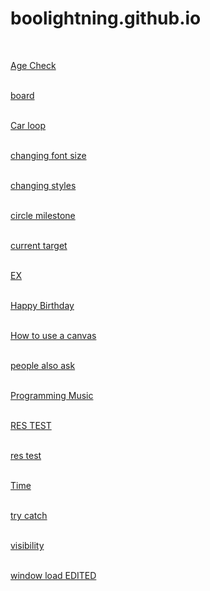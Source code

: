 # boolightning.github.io
<head>
  <meta name="google-site-verification" content="xygiFVg2oQ1T0wp3dWQoaZ-4o251jOmzBgFYzUEFAxQ"/>
</head>
<body>
<main>

<br>

<a href="https://www.khanacademy.org/computer-programming/age-check-version-24/6160950342238208" target="_blank">Age Check</a> <br> <br>

<a href= "https://boolightning.github.io/JavaScript/board.html" target="_blank">board</a> <br> <br>

<a href= "https://boolightning.github.io/JavaScript/loop.html" target="_blank">Car loop</a> <br> <br>

<a href= "https://boolightning.github.io/JavaScript/changing-font-size.html" target="_blank">changing font size</a> <br> <br>

<a href= "https://boolightning.github.io/JavaScript/changing-styles.html" target="_blank">changing styles</a> <br> <br>

<a href= "https://boolightning.github.io/JavaScript/circlemilestone.html" target="_blank">circle milestone</a> <br> <br>

<a href= "https://boolightning.github.io/JavaScript/currenttarget.html" target="_blank">current target</a> <br> <br>
  
<a href= "https://boolightning.github.io/JavaScript/EX.html" target="_blank">EX</a> <br> <br>
  
<a href= "https://boolightning.github.io/JavaScript/HappyBirthday.html" target="_blank">Happy Birthday</a> <br> <br>
  
<a href= "https://www.khanacademy.org/computer-programming/how-to-use-a-canvas/5267248220520448" target="_blank">How to use a canvas</a> <br> <br>

<a href= "https://boolightning.github.io/JavaScript/people-also-ask.html" target="_blank">people also ask</a> <br> <br>

<a href= "https://github.com/BooLightning/JavaScript/blob/main/Programming%20Music.mp3" target="_blank">Programming Music</a> <br> <br>
  
<a href= "https://boolightning.github.io/JavaScript/RES_TEST.html" target="_blank">RES TEST</a> <br> <br>

<a href= "https://boolightning.github.io/JavaScript/restest.html" target="_blank">res test</a> <br> <br>

<a href= "https://www.khanacademy.org/computer-programming/time-25/4630715733950464" target="_blank">Time</a> <br> <br>

<a href= "https://boolightning.github.io/JavaScript/try-catch.html" target="_blank">try catch</a> <br> <br>

<a href= "https://boolightning.github.io/JavaScript/visibility.html" target="_blank">visibility</a> <br> <br>

<a href="https://boolightning.github.io/JavaScript/currenttarget.html" target="_blank">window load EDITED</a> <br> <br>



<!--
new link
https://dm0qx8t0i9gc9.cloudfront.net/thumbnails/video/ao-L6gr/car-explosion-on-an-empty-field-side-view_4yagllv1g_thumbnail-1080_06.png
<a href= "https://www.khanacademy.org/computer-programming/how-to-use-a-canvas/5267248220520448" target="_blank">How to use a canvas</a> <br> <br>
-->

</main>
</body>

